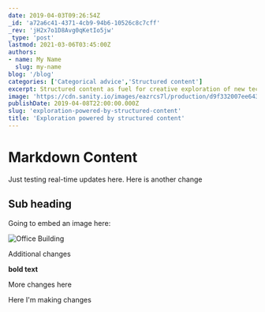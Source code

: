 ```yaml
---
date: 2019-04-03T09:26:54Z
_id: 'a72a6c41-4371-4cb9-94b6-10526c8c7cff'
_rev: 'jH2x7o1D8Avg0qKetIo5jw'
_type: 'post'
lastmod: 2021-03-06T03:45:00Z
authors: 
- name: My Name
  slug: my-name
blog: '/blog'
categories: ['Categorical advice','Structured content']
excerpt: Structured content as fuel for creative exploration of new technology.
image: 'https://cdn.sanity.io/images/eazrcs7l/production/d9f332007ee64327d5a5f1a8c08a0356886aa561-1920x1080.png?w=600'
publishDate: 2019-04-08T22:00:00.000Z
slug: 'exploration-powered-by-structured-content'
title: 'Exploration powered by structured content'
---
```


# Markdown Content

Just testing real-time updates here. Here is another change 

## Sub heading

Going to embed an image here: 

![Office Building ](https://cdn.sanity.io/images/eazrcs7l/production/3f7ea6de09cbcbcd6ad189e737e507601107bbd2-720x400.png?w=600)

Additional changes 

**bold text**

More changes here 

Here I'm making changes